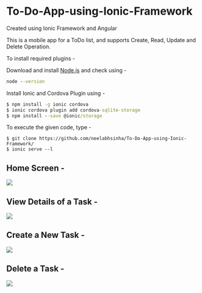 # To-Do-App-using-Ionic-Framework
Created using Ionic Framework and Angular

This is a mobile app for a ToDo list, and supports Create, Read, Update and Delete Operation.

To install required plugins -

Download and install [Node.js](https://nodejs.org/en/) and check using -

``` cmd
node --version
```
Install Ionic and Cordova Plugin using -

``` cmd
$ npm install -g ionic cordova
$ ionic cordova plugin add cordova-sqlite-storage
$ npm install --save @ionic/storage
```
To execute the given code, type -

``` git
$ git clone https://github.com/neelabhsinha/To-Do-App-using-Ionic-Framework/
$ ionic serve --l
```

<h2> Home Screen - </h2>
<img src="/screenshots/Sidebar.PNG">
<h2> View Details of a Task - </h2>
<img src="/screenshots/Read.PNG">
<h2> Create a New Task - </h2>
<img src="/screenshots/Create.PNG">
<h2> Delete a Task - </h2>
<img src="/screenshots/Delete.PNG">
